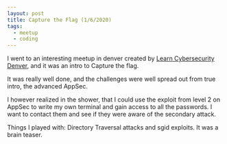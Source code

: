 ```yaml
---
layout: post
title: Capture the Flag (1/6/2020)
tags:
  - meetup
  - coding
---
```


I went to an interesting meetup in denver created by [Learn Cybersecurity Denver](https://www.meetup.com/Learn-Cybersecurity-Denver/), and it was an intro to Capture the flag.

It was really well done, and the challenges were well spread out from true intro, the advanced AppSec.

I however realized in the shower, that I could use the exploit from level 2 on AppSec to write my own terminal and gain access to all the passwords.  I want to contact them and see if they were aware of the secondary attack.

Things I played with:  Directory Traversal attacks and sgid exploits.  It was a brain teaser.
